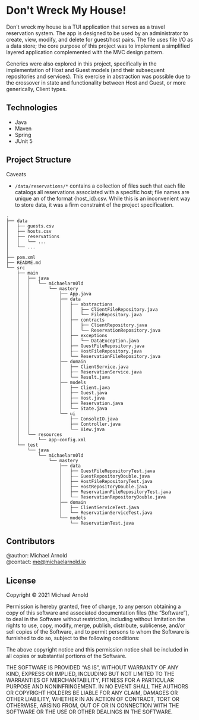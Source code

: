 # Don't Wreck My House!
Don't wreck my house is a TUI application that serves as a travel reservation
system. The app is designed to be used by an administrator to create, view, 
modify, and delete for guest/host pairs. The file uses file I/O as a data store;
the core purpose of this project was to implement a simplified layered
application complemented with the MVC design pattern.

Generics were also explored in this project, specifically in the implementation
of Host and Guest models (and their subsequent repositories and services). This
exercise in abstraction was possible due to the crossover in state and
functionality between Host and Guest, or more generically, Client types.

## Technologies
- Java
- Maven
- Spring
- JUnit 5

## Project Structure
Caveats
* ```/data/reservations/*``` contains a collection of files such that each file
catalogs all reservations associated with a specific host; file names are
unique an of the format {host_id}.csv. While this is an inconvenient way to 
store data, it was a firm constraint of the project specification.
```
.
├── data
│   ├── guests.csv
│   ├── hosts.csv
│   ├── reservations
│   │   └── ...
│   └── ...
│
├── pom.xml
├── README.md
└── src
    ├── main
    │   ├── java
    │   │   └── michaelarn0ld
    │   │       └── mastery
    │   │           ├── App.java
    │   │           ├── data
    │   │           │   ├── abstractions
    │   │           │   │   ├── ClientFileRepository.java
    │   │           │   │   └── FileRepository.java
    │   │           │   ├── contracts
    │   │           │   │   ├── ClientRepository.java
    │   │           │   │   └── ReservationRepository.java
    │   │           │   ├── exceptions
    │   │           │   │   └── DataException.java
    │   │           │   ├── GuestFileRepository.java
    │   │           │   ├── HostFileRepository.java
    │   │           │   └── ReservationFileRepository.java
    │   │           ├── domain
    │   │           │   ├── ClientService.java
    │   │           │   ├── ReservationService.java
    │   │           │   └── Result.java
    │   │           ├── models
    │   │           │   ├── Client.java
    │   │           │   ├── Guest.java
    │   │           │   ├── Host.java
    │   │           │   ├── Reservation.java
    │   │           │   └── State.java
    │   │           └── ui
    │   │               ├── ConsoleIO.java
    │   │               ├── Controller.java
    │   │               └── View.java
    │   └── resources
    │       └── app-config.xml
    └── test
        └── java
            └── michaelarn0ld
                └── mastery
                    ├── data
                    │   ├── GuestFileRepositoryTest.java
                    │   ├── GuestRepositoryDouble.java
                    │   ├── HostFileRepositoryTest.java
                    │   ├── HostRepositoryDouble.java
                    │   ├── ReservationFileRepositoryTest.java
                    │   └── ReservationRepositoryDouble.java
                    ├── domain
                    │   ├── ClientServiceTest.java
                    │   └── ReservationServiceTest.java
                    └── models
                        └── ReservationTest.java
```

## Contributors
@author: Michael Arnold \
@contact: me@michaelarnold.io

## License
Copyright © 2021 Michael Arnold

Permission is hereby granted, free of charge, to any person obtaining a copy of this software and associated documentation files (the “Software”), to deal in the Software without restriction, including without limitation the rights to use, copy, modify, merge, publish, distribute, sublicense, and/or sell copies of the Software, and to permit persons to whom the Software is furnished to do so, subject to the following conditions:

The above copyright notice and this permission notice shall be included in all copies or substantial portions of the Software.

THE SOFTWARE IS PROVIDED “AS IS”, WITHOUT WARRANTY OF ANY KIND, EXPRESS OR IMPLIED, INCLUDING BUT NOT LIMITED TO THE WARRANTIES OF MERCHANTABILITY, FITNESS FOR A PARTICULAR PURPOSE AND NONINFRINGEMENT. IN NO EVENT SHALL THE AUTHORS OR COPYRIGHT HOLDERS BE LIABLE FOR ANY CLAIM, DAMAGES OR OTHER LIABILITY, WHETHER IN AN ACTION OF CONTRACT, TORT OR OTHERWISE, ARISING FROM, OUT OF OR IN CONNECTION WITH THE SOFTWARE OR THE USE OR OTHER DEALINGS IN THE SOFTWARE.
